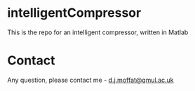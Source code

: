 # intelligentCompressor
This is the repo for an intelligent compressor, written in Matlab

# Contact
Any question, please contact me - d.j.moffat@qmul.ac.uk
